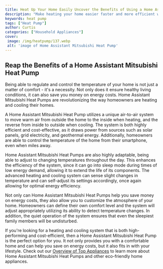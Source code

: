 ```yaml
---
title: Heat Up Your Home Easily Uncover the Benefits of Using a Home Assistant Mitsubishi Heat Pump
description: "Make heating your home easier faster and more efficient with a Mitsubishi Heat Pump Learn all about the amazing benefits of a home assistant and see how it can help your family stay warm this winter"
keywords: heat pump
tags: ["Heat Pump"]
author: Curtis
categories: ["Household Appliances"]
cover: 
 image: /img/heatpump/137.webp
 alt: 'image of Home Assistant Mitsubishi Heat Pump'
---
```

## Reap the Benefits of a Home Assistant Mitsubishi Heat Pump

Being able to regulate and control the temperature of your home is not just a matter of comfort - it's a necessity. Not only does it ensure healthy living conditions, it can also save you money on energy costs. Home Assistant Mitsubishi Heat Pumps are revolutionizing the way homeowners are heating and cooling their homes.

A Home Assistant Mitsubishi Heat Pump utilizes a unique air-to-air system to move warm air from outside the home to the inside when heating, and the reverse from inside to outside when cooling. The system is both highly efficient and cost-effective, as it draws power from sources such as solar panels, grid electricity, and geothermal energy. Additionally, homeowners are able to control the temperature of the home from their smartphone, even when miles away.

Home Assistant Mitsubishi Heat Pumps are also highly adaptable, being able to adjust to changing temperatures throughout the day. This enhances the efficiency of the system, since it can go into sleep mode during times of low energy demand, allowing it to extend the life of its components. The advanced heating and cooling system can sense slight changes in temperature and can self-adjust its settings accordingly, once again allowing for optimal energy efficiency.

Not only can Home Assistant Mitsubishi Heat Pumps help you save money on energy costs, they also allow you to customize the atmosphere of your home. Homeowners can define their own comfort level and the system will adjust appropriately utilizing its ability to detect temperature changes. In addition, the quiet operation of the system ensures that even the sleepiest family members will be undisturbed. 

If you're looking for a heating and cooling system that is both high-performing and cost-efficient, then a Home Assistant Mitsubishi Heat Pump is the perfect option for you. It not only provides you with a comfortable home and can help you save on energy costs, but it also fits in with your lifestyle. Check out our [Overview of Top Appliances](./pages/appliance-overview) to learn more about Home Assistant Mitsubishi Heat Pumps and other eco-friendly home appliances.
